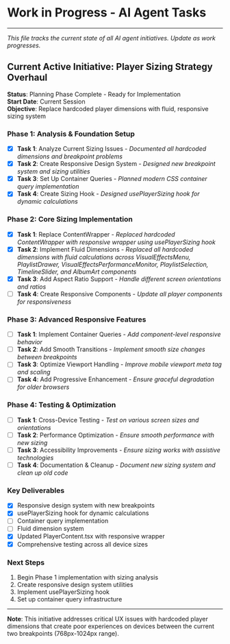# Work in Progress - AI Agent Tasks

---

*This file tracks the current state of all AI agent initiatives. Update as work progresses.*

## Current Active Initiative: Player Sizing Strategy Overhaul

**Status**: Planning Phase Complete - Ready for Implementation  
**Start Date**: Current Session  
**Objective**: Replace hardcoded player dimensions with fluid, responsive sizing system

### Phase 1: Analysis & Foundation Setup
- [x] **Task 1**: Analyze Current Sizing Issues - *Documented all hardcoded dimensions and breakpoint problems*
- [x] **Task 2**: Create Responsive Design System - *Designed new breakpoint system and sizing utilities*
- [x] **Task 3**: Set Up Container Queries - *Planned modern CSS container query implementation*
- [x] **Task 4**: Create Sizing Hook - *Designed usePlayerSizing hook for dynamic calculations*

### Phase 2: Core Sizing Implementation
- [x] **Task 1**: Replace ContentWrapper - *Replaced hardcoded ContentWrapper with responsive wrapper using usePlayerSizing hook*
- [x] **Task 2**: Implement Fluid Dimensions - *Replaced all hardcoded dimensions with fluid calculations across VisualEffectsMenu, PlaylistDrawer, VisualEffectsPerformanceMonitor, PlaylistSelection, TimelineSlider, and AlbumArt components*
- [x] **Task 3**: Add Aspect Ratio Support - *Handle different screen orientations and ratios*
- [ ] **Task 4**: Create Responsive Components - *Update all player components for responsiveness*

### Phase 3: Advanced Responsive Features
- [ ] **Task 1**: Implement Container Queries - *Add component-level responsive behavior*
- [ ] **Task 2**: Add Smooth Transitions - *Implement smooth size changes between breakpoints*
- [ ] **Task 3**: Optimize Viewport Handling - *Improve mobile viewport meta tag and scaling*
- [ ] **Task 4**: Add Progressive Enhancement - *Ensure graceful degradation for older browsers*

### Phase 4: Testing & Optimization
- [ ] **Task 1**: Cross-Device Testing - *Test on various screen sizes and orientations*
- [ ] **Task 2**: Performance Optimization - *Ensure smooth performance with new sizing*
- [ ] **Task 3**: Accessibility Improvements - *Ensure sizing works with assistive technologies*
- [ ] **Task 4**: Documentation & Cleanup - *Document new sizing system and clean up old code*

### Key Deliverables
- [x] Responsive design system with new breakpoints
- [x] usePlayerSizing hook for dynamic calculations
- [ ] Container query implementation
- [ ] Fluid dimension system
- [x] Updated PlayerContent.tsx with responsive wrapper
- [x] Comprehensive testing across all device sizes

### Next Steps
1. Begin Phase 1 implementation with sizing analysis
2. Create responsive design system utilities
3. Implement usePlayerSizing hook
4. Set up container query infrastructure

---

**Note**: This initiative addresses critical UX issues with hardcoded player dimensions that create poor experiences on devices between the current two breakpoints (768px-1024px range).